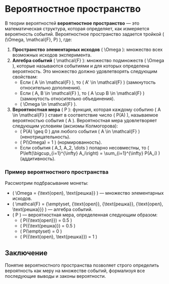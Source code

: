 # Вероятностное пространство

В теории вероятностей **вероятностное пространство** — это математическая структура, которая определяет, как измеряется вероятность событий. Вероятностное пространство задается тройкой \( (\Omega, \mathcal{F}, P) \), где:

1. **Пространство элементарных исходов** \( \Omega \): множество всех возможных исходов эксперимента.
2. **Алгебра событий** \( \mathcal{F} \): множество подмножеств \( \Omega \), которые называются событиями и для которых определена вероятность. Это множество должно удовлетворять следующим свойствам:
   - Если \( A \in \mathcal{F} \), то \( A' \in \mathcal{F} \) (замкнутость относительно дополнения).
   - Если \( A, B \in \mathcal{F} \), то \( A \cup B \in \mathcal{F} \) (замкнутость относительно объединения).
   - \( \Omega \in \mathcal{F} \).
3. **Вероятностная мера** \( P \): функция, которая каждому событию \( A \in \mathcal{F} \) ставит в соответствие число \( P(A) \), называемое вероятностью события \( A \). Вероятностная мера удовлетворяет следующим условиям (аксиомы Колмогорова):
   - \( P(A) \geq 0 \) для любого события \( A \in \mathcal{F} \) (ненотрицательность).
   - \( P(\Omega) = 1 \) (нормированность).
   - Если события \( A_1, A_2, \dots \) попарно несовместны, то \( P\left(\bigcup_{i=1}^{\infty} A_i\right) = \sum_{i=1}^{\infty} P(A_i) \) (аддитивность).

### Пример вероятностного пространства

Рассмотрим подбрасывание монеты:
- \( \Omega = \{\text{орел}, \text{решка}\} \) — множество элементарных исходов.
- \( \mathcal{F} = \{\emptyset, \{\text{орел}\}, \{\text{решка}\}, \{\text{орел}, \text{решка}\}\} \) — алгебра событий.
- \( P \) — вероятностная мера, определенная следующим образом:
  - \( P(\{\text{орел}\}) = 0.5 \)
  - \( P(\{\text{решка}\}) = 0.5 \)
  - \( P(\emptyset) = 0 \)
  - \( P(\{\text{орел}, \text{решка}\}) = 1 \)

## Заключение

Понятие вероятностного пространства позволяет строго определить вероятность как меру на множестве событий, формализуя все последующие выводы и законы вероятности.
